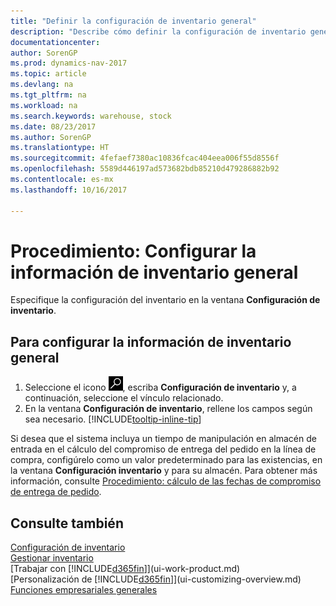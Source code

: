```yaml
---
title: "Definir la configuración de inventario general"
description: "Describe cómo definir la configuración de inventario general, como los números de serie y las ubicaciones, para poder, por ejemplo, administrar el almacén y las existencias."
documentationcenter: 
author: SorenGP
ms.prod: dynamics-nav-2017
ms.topic: article
ms.devlang: na
ms.tgt_pltfrm: na
ms.workload: na
ms.search.keywords: warehouse, stock
ms.date: 08/23/2017
ms.author: SorenGP
ms.translationtype: HT
ms.sourcegitcommit: 4fefaef7380ac10836fcac404eea006f55d8556f
ms.openlocfilehash: 5589d446197ad573682bdb85210d479286882b92
ms.contentlocale: es-mx
ms.lasthandoff: 10/16/2017

---
```

# <a name="how-to-set-up-general-inventory-information"></a>Procedimiento: Configurar la información de inventario general
Especifique la configuración del inventario en la ventana **Configuración de inventario**.

## <a name="to-set-up-general-inventory-information"></a>Para configurar la información de inventario general
1. Seleccione el icono ![Buscar página o informe](media/ui-search/search_small.png "icono Buscar página o informe"), escriba **Configuración de inventario** y, a continuación, seleccione el vínculo relacionado.
2. En la ventana **Configuración de inventario**, rellene los campos según sea necesario. [!INCLUDE[tooltip-inline-tip](includes/tooltip-inline-tip_md.md)]

Si desea que el sistema incluya un tiempo de manipulación en almacén de entrada en el cálculo del compromiso de entrega del pedido en la línea de compra, configúrelo como un valor predeterminado para las existencias, en la ventana **Configuración inventario** y para su almacén. Para obtener más información, consulte [Procedimiento: cálculo de las fechas de compromiso de entrega de pedido](sales-how-to-calculate-order-promising-dates.md).  

## <a name="see-also"></a>Consulte también
[Configuración de inventario](inventory-setup-inventory.md)  
[Gestionar inventario](inventory-manage-inventory.md)  
[Trabajar con [!INCLUDE[d365fin](includes/d365fin_md.md)]](ui-work-product.md)  
[Personalización de [!INCLUDE[d365fin](includes/d365fin_md.md)]](ui-customizing-overview.md)  
[Funciones empresariales generales](ui-across-business-areas.md)

